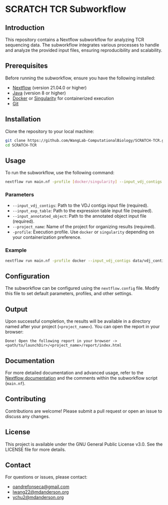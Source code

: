 # SCRATCH TCR Subworkflow

## Introduction
This repository contains a Nextflow subworkflow for analyzing TCR sequencing data. The subworkflow integrates various processes to handle and analyze the provided input files, ensuring reproducibility and scalability.

## Prerequisites
Before running the subworkflow, ensure you have the following installed:
- [Nextflow](https://www.nextflow.io/) (version 21.04.0 or higher)
- [Java](https://www.oracle.com/java/technologies/javase-downloads.html) (version 8 or higher)
- [Docker](https://www.docker.com/) or [Singularity](https://sylabs.io/singularity/) for containerized execution
- [Git](https://git-scm.com/)

## Installation
Clone the repository to your local machine:
```bash
git clone https://github.com/WangLab-ComputationalBiology/SCRATCH-TCR.git
cd SCRATCH-TCR
```

## Usage
To run the subworkflow, use the following command:
```bash
nextflow run main.nf -profile [docker/singularity] --input_vdj_contigs <path/to/vdj_contigs> --input_exp_table <path/to/exp_table> --input_annotated_object <path/to/annotated_object> --project_name <project_name>
```

### Parameters
- `--input_vdj_contigs`: Path to the VDJ contigs input file (required).
- `--input_exp_table`: Path to the expression table input file (required).
- `--input_annotated_object`: Path to the annotated object input file (required).
- `--project_name`: Name of the project for organizing results (required).
- `-profile`: Execution profile. Use `docker` or `singularity` depending on your containerization preference.

### Example
```bash
nextflow run main.nf -profile docker --input_vdj_contigs data/vdj_contigs.csv --input_exp_table data/exp_table.csv --input_annotated_object data/annotated_object.RDS --project_name Test
```

## Configuration
The subworkflow can be configured using the `nextflow.config` file. Modify this file to set default parameters, profiles, and other settings.

## Output
Upon successful completion, the results will be available in a directory named after your project (`<project_name>`). You can open the report in your browser:
```plaintext
Done! Open the following report in your browser -> <path/to/launchDir>/<project_name>/report/index.html
```

## Documentation
For more detailed documentation and advanced usage, refer to the [Nextflow documentation](https://www.nextflow.io/docs/latest/index.html) and the comments within the subworkflow script (`main.nf`).

## Contributing
Contributions are welcome! Please submit a pull request or open an issue to discuss any changes.

## License
This project is available under the GNU General Public License v3.0. See the LICENSE file for more details.

## Contact
For questions or issues, please contact:
- oandrefonseca@gmail.com
- lwang22@mdanderson.org
- ychu2@mdanderson.org